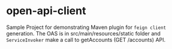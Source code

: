 # open-api-client 

Sample Project for demonstrating Maven plugin for `feign client` generation. The OAS is in src/main/resources/static folder and `ServiceInvoker` make a call to getAccounts (GET /accounts) API.



